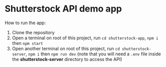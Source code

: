 # Shutterstock API demo app

How to run the app:

1. Clone the repository
2. Open a terminal on root of this project, run ``cd shutterstock-app``, ``npm i`` then ``npm start``
3. Open another terminal on root of this project, run ``cd shutterstock-server``, ``npm i`` then ``npm run dev`` (note that you will need a ``.env`` file inside the **shutterstock-server** directory to access the API)
